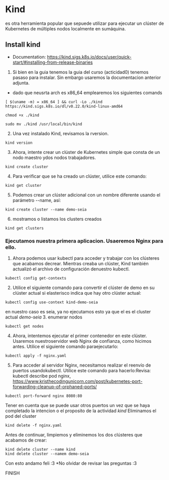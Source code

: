 # Kind
es otra herramienta popular que sepuede utilizar para ejecutar un clúster de Kubernetes de múltiples nodos localmente en sumáquina.

## Install kind
* Documentation: https://kind.sigs.k8s.io/docs/user/quick-start/#installing-from-release-binaries

1. Si bien en la guia tenemos la guia del curso (acticidad0) tenemos pasaso para instalar. Sin embargo usaremos la documentacion anterior adjunta.
* dado que neusrta arch es x86_64 emplearemos los siguientes comands
```
[ $(uname -m) = x86_64 ] && curl -Lo ./kind https://kind.sigs.k8s.io/dl/v0.22.0/kind-linux-amd64

chmod +x ./kind

sudo mv ./kind /usr/local/bin/kind
```
2. Una vez instalado Kind, revisamos la rversion.
```
kind version
```

3. Ahora, intente crear un clúster de Kubernetes simple que consta de un nodo maestro ydos nodos trabajadores.

```
kind create cluster
```
4. Para verificar que se ha creado un clúster, utilice este comando:
```
kind get cluster
```
5.  Podemos crear un clúster adicional con un nombre diferente usando el parámetro --name, así:
```
kind create cluster --name demo-seia
```

6.  mostramos o listamos los clusters creados
```
kind get clusters
```

### Ejecutamos nuestra primera aplicacion. Usaeremos Nginx para ello. 

1. Ahora podemos usar kubectl para acceder y trabajar con los clústeres que acabamos decrear. Mientras creaba un clúster, Kind también actualizó el archivo de configuración denuestro kubectl.

```
kubectl config get-contexts
```
2. Utilice el siguiente comando para convertir el clúster de demo en su clúster actual si elasterisco indica que hay otro clúster actual:
```
kubectl config use-context kind-demo-seia
```
en nuestro caso es seia, ya no ejecutamos esto ya que el es el cluster actual _demo-seia_
3.  enumerar nodos
```
kubectl get nodes
```

4. Ahora, intentemos ejecutar el primer contenedor en este clúster. Usaremos nuestroservidor web Nginx de confianza, como hicimos antes. Utilice el siguiente comando paraejecutarlo:
```
kubectl apply -f nginx.yaml
```
5. Para acceder al servidor Nginx, necesitamos realizar el reenvío de puertos usandokubectl. Utilice este comando para hacerlo:Revisa: kubectl describe pod nginx, https://www.kristhecodingunicorn.com/post/kubernetes-port-forwarding-cleanup-of-orphaned-ports/
```
kubectl port-forward nginx 8080:80 
```
Tener en cuenta que se puede usar otros puertos 
un vez que se haya completado la intencion o el proposito de la actividad _kind_ 
Eliminamos el pod del cluster
```
kind delete -f nginx.yaml
```

Antes de continuar, limpiemos y eliminemos los dos clústeres que acabamos de crear:
```
kind delete cluster --name kind
kind delete cluster --namem demo-seia
```
Con esto andamo feli :3 
*No olvidar de revisar las preguntas :3

FINISH
